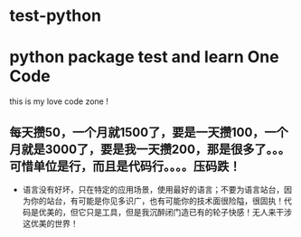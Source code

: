 # test-python
python package test  and learn 
One Code
================
this is my love code zone !

## 每天攒50，一个月就1500了，要是一天攒100，一个月就是3000了，要是我一天攒200，那是很多了。。。可惜单位是行，而且是代码行。。。。压码跌！ ##

+ 语言没有好坏，只在特定的应用场景，使用最好的语言；不要为语言站台，因为你的站台，有可能是你见多识广，也有可能你的技术面很险隘，很固执！代码是优美的，但它只是工具，但是我沉醉闭门造已有的轮子快感！无人来干涉这优美的世界！
